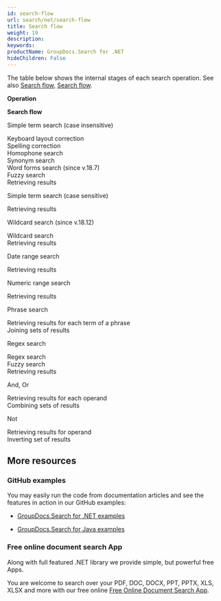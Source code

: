 ```yaml
---
id: search-flow
url: search/net/search-flow
title: Search flow
weight: 19
description: 
keywords: 
productName: GroupDocs.Search for .NET
hideChildren: False
---
```

The table below shows the internal stages of each search operation. See also [Search flow](Search%2Bflow.html), [Search flow](Search%2Bflow.html).

**Operation**

**Search flow**

Simple term search (case insensitive)

Keyboard layout correction  
Spelling correction  
Homophone search  
Synonym search  
Word forms search (since v.18.7)  
Fuzzy search  
Retrieving results

Simple term search (case sensitive)

Retrieving results

Wildcard search (since v.18.12)

Wildcard search  
Retrieving results

Date range search

Retrieving results

Numeric range search

Retrieving results

Phrase search

Retrieving results for each term of a phrase  
Joining sets of results

Regex search

Regex search  
Fuzzy search  
Retrieving results

And, Or

Retrieving results for each operand  
Combining sets of results

Not

Retrieving results for operand  
Inverting set of results

## More resources

### GitHub examples

You may easily run the code from documentation articles and see the features in action in our GitHub examples:

*   [GroupDocs.Search for .NET examples](https://github.com/groupdocs-search/GroupDocs.Search-for-.NET)
    
*   [GroupDocs.Search for Java examples](https://github.com/groupdocs-search/GroupDocs.Search-for-Java)
    

### Free online document search App

Along with full featured .NET library we provide simple, but powerful free Apps.

You are welcome to search over your PDF, DOC, DOCX, PPT, PPTX, XLS, XLSX and more with our free online [Free Online Document Search App](https://products.groupdocs.app/search).
